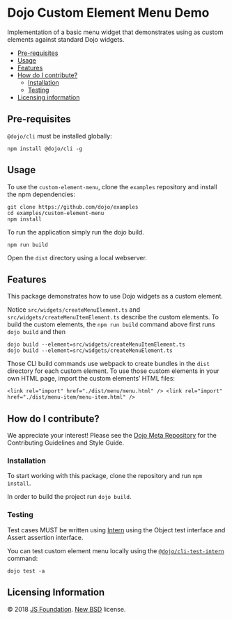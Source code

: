 # Dojo Custom Element Menu Demo

Implementation of a basic menu widget that demonstrates using as custom elements against standard Dojo widgets.

-   [Pre-requisites](#pre-requisites)
-   [Usage](#usage)
-   [Features](#features)
-   [How do I contribute?](#how-do-i-contribute)
    -   [Installation](#installation)
    -   [Testing](#testing)
-   [Licensing information](#licensing-information)

## Pre-requisites

`@dojo/cli` must be installed globally:

    npm install @dojo/cli -g

## Usage

To use the `custom-element-menu`, clone the `examples` repository and install the npm dependencies:

    git clone https://github.com/dojo/examples
    cd examples/custom-element-menu
    npm install

To run the application simply run the dojo build.

    npm run build

Open the `dist` directory using a local webserver.

## Features

This package demonstrates how to use Dojo widgets as a custom element.

Notice `src/widgets/createMenuElement.ts` and `src/widgets/createMenuItemElement.ts` describe the custom elements. To build the custom elements, the `npm run build` command above first runs `dojo build` and then

    dojo build --element=src/widgets/createMenuItemElement.ts
    dojo build --element=src/widgets/createMenuElement.ts

Those CLI build commands use webpack to create bundles in the `dist` directory for each custom element. To use those custom elements in your own HTML page, import the custom elements’ HTML files:

    <link rel="import" href="./dist/menu/menu.html" /> <link rel="import" href="./dist/menu-item/menu-item.html" />

## How do I contribute?

We appreciate your interest! Please see the [Dojo Meta Repository](https://github.com/dojo/meta#readme) for the Contributing Guidelines and Style Guide.

### Installation

To start working with this package, clone the repository and run `npm install`.

In order to build the project run `dojo build`.

### Testing

Test cases MUST be written using [Intern](https://theintern.github.io) using the Object test interface and Assert assertion interface.

You can test custom element menu locally using the [`@dojo/cli-test-intern`](https://github.com/dojo/cli-test-intern) command:

    dojo test -a

## Licensing Information

© 2018 [JS Foundation](https://js.foundation/). [New BSD](http://opensource.org/licenses/BSD-3-Clause) license.
